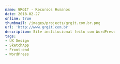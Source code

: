 ```yaml
---
name: GRGIT - Recursos Humanos
date: 2018-02-27
online: true
thumbnail: /images/projects/grgit.com.br.png
url: 'http://www.grgit.com.br'
description: Site institucional feito com WordPress
tags:
- UX Design
- SketchApp
- Front-end
- WordPress
---
```

